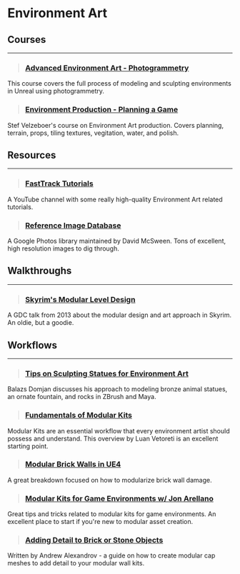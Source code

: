 # Environment Art

## Courses
___

> ### [Advanced Environment Art - Photogrammetry](https://www.vertexschool.com/Photogrammetry-Bootcamp)
This course covers the full process of modeling and sculpting environments in Unreal using photogrammetry.
<!-- -->


> ### [Environment Production - Planning a Game](https://www.artstation.com/learning/courses/adP/planning-a-game-environment/chapters/BLYd/exporting-importing-ue5-and-maya)
Stef Velzeboer's course on Environment Art production. Covers planning, terrain, props, tiling textures, vegitation, water, and polish.

## Resources
___

> ### [FastTrack Tutorials](https://www.youtube.com/channel/UCIEGJk1_sOMt6VNeTuR3CCQ)
A YouTube channel with some really high-quality Environment Art related tutorials.
<!-- -->


> ### [Reference Image Database](https://photos.google.com/share/AF1QipM2zKMjl7DSsQzZWT-_wVHF4zge0Y8fli95OW2_fpuddnvm0M6q5DNM0bUwx25hJQ?pli=1&key=aDNzNTFHMG9JSHVzZ3p0Y2tWY3VnemROa3pDRFNB)
A Google Photos library maintained by David McSween. Tons of excellent, high resolution images to dig through.
<!-- -->

<!-- -->

## Walkthroughs
___

> ### [Skyrim's Modular Level Design](http://blog.joelburgess.com/2013/04/skyrims-modular-level-design-gdc-2013.html)
A GDC talk from 2013 about the modular design and art approach in Skyrim. An oldie, but a goodie.
<!-- -->



## Workflows
___

> ### [Tips on Sculpting Statues for Environment Art](https://80.lv/articles/tips-on-sculpting-3d-statues-for-environment-art/)
Balazs Domjan discusses his approach to modeling bronze animal statues, an ornate fountain, and rocks in ZBrush and Maya.
<!-- -->


> ### [Fundamentals of Modular Kits](https://www.exp-points.com/exp-tutotrials-luan-vetoreti-fundamentals-of-modular-kits)
Modular Kits are an essential workflow that every environment artist should possess and understand. This overview by Luan Vetoreti is an excellent starting point.
<!-- -->


> ### [Modular Brick Walls in UE4](https://www.artstation.com/artwork/oAWOJO)
A great breakdown focused on how to modularize brick wall damage.
<!-- -->


> ### [Modular Kits for Game Environments w/ Jon Arellano](https://www.youtube.com/watch?v=77xPHfzciiY)
Great tips and tricks related to modular kits for game environments. An excellent place to start if you're new to modular asset creation.
<!-- -->


> ### [Adding Detail to Brick or Stone Objects](https://www.artstation.com/artwork/PXQKKr)
Written by Andrew Alexandrov - a guide on how to create modular cap meshes to add detail to your modular wall kits.
<!-- -->

